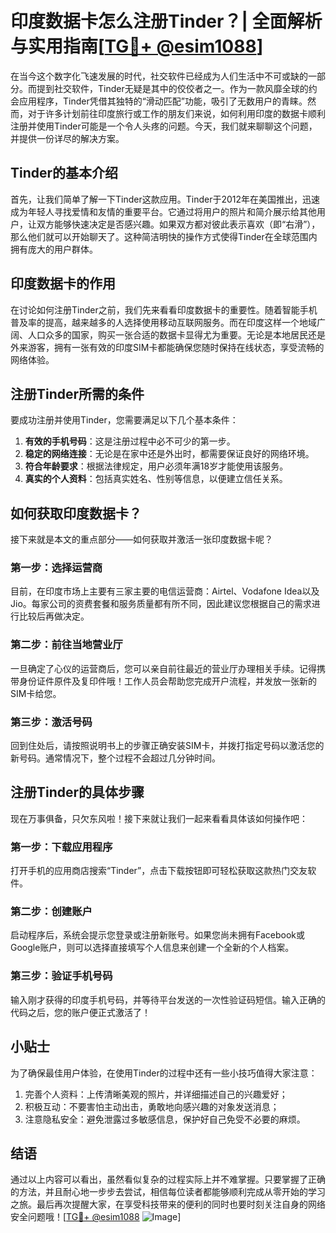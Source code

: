 # 印度数据卡怎么注册Tinder？| 全面解析与实用指南[[TG💪+ @esim1088](https://t.me/s/esim1088)]

在当今这个数字化飞速发展的时代，社交软件已经成为人们生活中不可或缺的一部分。而提到社交软件，Tinder无疑是其中的佼佼者之一。作为一款风靡全球的约会应用程序，Tinder凭借其独特的“滑动匹配”功能，吸引了无数用户的青睐。然而，对于许多计划前往印度旅行或工作的朋友们来说，如何利用印度的数据卡顺利注册并使用Tinder可能是一个令人头疼的问题。今天，我们就来聊聊这个问题，并提供一份详尽的解决方案。

## Tinder的基本介绍

首先，让我们简单了解一下Tinder这款应用。Tinder于2012年在美国推出，迅速成为年轻人寻找爱情和友情的重要平台。它通过将用户的照片和简介展示给其他用户，让双方能够快速决定是否感兴趣。如果双方都对彼此表示喜欢（即“右滑”），那么他们就可以开始聊天了。这种简洁明快的操作方式使得Tinder在全球范围内拥有庞大的用户群体。

## 印度数据卡的作用

在讨论如何注册Tinder之前，我们先来看看印度数据卡的重要性。随着智能手机普及率的提高，越来越多的人选择使用移动互联网服务。而在印度这样一个地域广阔、人口众多的国家，购买一张合适的数据卡显得尤为重要。无论是本地居民还是外来游客，拥有一张有效的印度SIM卡都能确保您随时保持在线状态，享受流畅的网络体验。

## 注册Tinder所需的条件

要成功注册并使用Tinder，您需要满足以下几个基本条件：
1. **有效的手机号码**：这是注册过程中必不可少的第一步。
2. **稳定的网络连接**：无论是在家中还是外出时，都需要保证良好的网络环境。
3. **符合年龄要求**：根据法律规定，用户必须年满18岁才能使用该服务。
4. **真实的个人资料**：包括真实姓名、性别等信息，以便建立信任关系。

## 如何获取印度数据卡？

接下来就是本文的重点部分——如何获取并激活一张印度数据卡呢？
### 第一步：选择运营商
目前，在印度市场上主要有三家主要的电信运营商：Airtel、Vodafone Idea以及Jio。每家公司的资费套餐和服务质量都有所不同，因此建议您根据自己的需求进行比较后再做决定。
### 第二步：前往当地营业厅
一旦确定了心仪的运营商后，您可以亲自前往最近的营业厅办理相关手续。记得携带身份证件原件及复印件哦！工作人员会帮助您完成开户流程，并发放一张新的SIM卡给您。
### 第三步：激活号码
回到住处后，请按照说明书上的步骤正确安装SIM卡，并拨打指定号码以激活您的新号码。通常情况下，整个过程不会超过几分钟时间。

## 注册Tinder的具体步骤

现在万事俱备，只欠东风啦！接下来就让我们一起来看看具体该如何操作吧：
### 第一步：下载应用程序
打开手机的应用商店搜索“Tinder”，点击下载按钮即可轻松获取这款热门交友软件。
### 第二步：创建账户
启动程序后，系统会提示您登录或注册新账号。如果您尚未拥有Facebook或Google账户，则可以选择直接填写个人信息来创建一个全新的个人档案。
### 第三步：验证手机号码
输入刚才获得的印度手机号码，并等待平台发送的一次性验证码短信。输入正确的代码之后，您的账户便正式激活了！

## 小贴士

为了确保最佳用户体验，在使用Tinder的过程中还有一些小技巧值得大家注意：
1. 完善个人资料：上传清晰美观的照片，并详细描述自己的兴趣爱好；
2. 积极互动：不要害怕主动出击，勇敢地向感兴趣的对象发送消息；
3. 注意隐私安全：避免泄露过多敏感信息，保护好自己免受不必要的麻烦。

## 结语

通过以上内容可以看出，虽然看似复杂的过程实际上并不难掌握。只要掌握了正确的方法，并且耐心地一步步去尝试，相信每位读者都能够顺利完成从零开始的学习之旅。最后再次提醒大家，在享受科技带来的便利的同时也要时刻关注自身的网络安全问题哦！[[TG💪+ @esim1088](https://t.me/s/esim1088) ![Image](https://i.postimg.cc/4NQfJmqS/Snipaste-2025-05-13-00-14-12.png)]